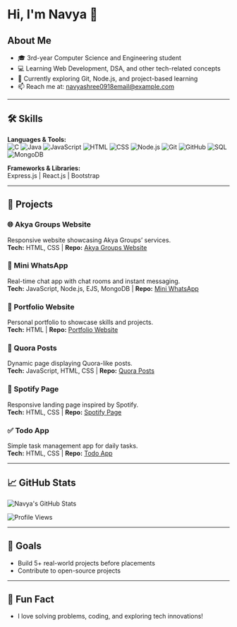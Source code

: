 # Hi, I'm Navya 👋

## About Me
- 🎓 3rd-year Computer Science and Engineering student  
- 💻 Learning Web Development, DSA, and other tech-related concepts  
- 🌱 Currently exploring Git, Node.js, and project-based learning  
- 📫 Reach me at: navyashree0918email@example.com  

---

## 🛠️ Skills
**Languages & Tools:**  
![C](https://img.shields.io/badge/C-blue?logo=c&logoColor=white)
![Java](https://img.shields.io/badge/Java-red?logo=java&logoColor=white)
![JavaScript](https://img.shields.io/badge/JavaScript-yellow?logo=javascript&logoColor=black)
![HTML](https://img.shields.io/badge/HTML5-orange?logo=html5&logoColor=white)
![CSS](https://img.shields.io/badge/CSS3-blue?logo=css3&logoColor=white)
![Node.js](https://img.shields.io/badge/Node.js-green?logo=node.js&logoColor=white)
![Git](https://img.shields.io/badge/Git-orange?logo=git&logoColor=white)
![GitHub](https://img.shields.io/badge/GitHub-black?logo=github&logoColor=white)
![SQL](https://img.shields.io/badge/SQL-blue?logo=mysql&logoColor=white)
![MongoDB](https://img.shields.io/badge/MongoDB-green?logo=mongodb&logoColor=white)

**Frameworks & Libraries:**  
Express.js | React.js | Bootstrap  

---

## 📂 Projects

### 🌐 Akya Groups Website
Responsive website showcasing Akya Groups’ services.  
**Tech:** HTML, CSS | **Repo:** [Akya Groups Website](https://github.com/Navyashree0921/AkyaGroupsWebsite)

### 💬 Mini WhatsApp
Real-time chat app with chat rooms and instant messaging.  
**Tech:** JavaScript, Node.js, EJS, MongoDB | **Repo:** [Mini WhatsApp](https://github.com/Navyashree0921/MiniWhatsApp)

### 🎨 Portfolio Website
Personal portfolio to showcase skills and projects.  
**Tech:** HTML | **Repo:** [Portfolio Website](https://github.com/Navyashree0921/Portfolio)

### 📝 Quora Posts
Dynamic page displaying Quora-like posts.  
**Tech:** JavaScript, HTML, CSS | **Repo:** [Quora Posts](https://github.com/Navyashree0921/QuoraPosts)

### 🎵 Spotify Page
Responsive landing page inspired by Spotify.  
**Tech:** HTML, CSS | **Repo:** [Spotify Page](https://github.com/Navyashree0921/SpotifyPage)

### ✅ Todo App
Simple task management app for daily tasks.  
**Tech:** HTML, CSS | **Repo:** [Todo App](https://github.com/Navyashree0921/TodoApp)

---

## 📈 GitHub Stats
![Navya's GitHub Stats](https://github-readme-stats.vercel.app/api?username=Navyashree0921&show_icons=true&theme=radical)  

![Profile Views](https://komarev.com/ghpvc/?username=Navyashree0921&color=blue)


---

## 🎯 Goals
- Build 5+ real-world projects before placements  
- Contribute to open-source projects  

---

## 👀 Fun Fact
- I love solving problems, coding, and exploring tech innovations!  
